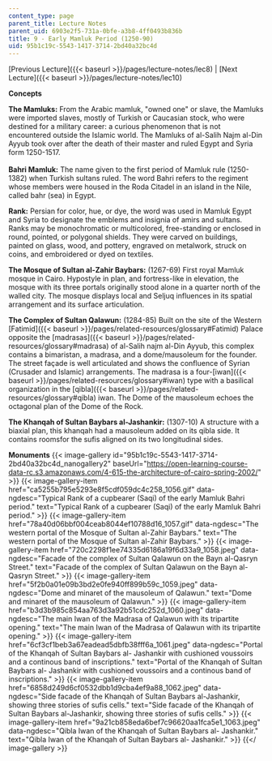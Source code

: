 ```yaml
---
content_type: page
parent_title: Lecture Notes
parent_uid: 6903e2f5-731a-0bfe-a3b8-4ff0493b836b
title: 9 - Early Mamluk Period (1250-90)
uid: 95b1c19c-5543-1417-3714-2bd40a32bc4d
---
```


[Previous Lecture]({{< baseurl >}}/pages/lecture-notes/lec8) | [Next Lecture]({{< baseurl >}}/pages/lecture-notes/lec10)

**Concepts**

**The Mamluks:** From the Arabic mamluk, "owned one" or slave, the Mamluks were imported slaves, mostly of Turkish or Caucasian stock, who were destined for a military career: a curious phenomenon that is not encountered outside the Islamic world. The Mamluks of al-Salih Najm al-Din Ayyub took over after the death of their master and ruled Egypt and Syria form 1250-1517.  
       
**Bahri Mamluk:** The name given to the first period of Mamluk rule (1250-1382) when Turkish sultans ruled. The word Bahri refers to the regiment whose members were housed in the Roda Citadel in an island in the Nile, called bahr (sea) in Egypt.

**Rank:** Persian for color, hue, or dye, the word was used in Mamluk Egypt and Syria to designate the emblems and insignia of amirs and sultans. Ranks may be monochromatic or multicolored, free-standing or enclosed in round, pointed, or polygonal shields. They were carved on buildings, painted on glass, wood, and pottery, engraved on metalwork, struck on coins, and embroidered or dyed on textiles.

**The Mosque of Sultan al-Zahir Baybars:** (1267-69) First royal Mamluk mosque in Cairo. Hypostyle in plan, and fortress-like in elevation, the mosque with its three portals originally stood alone in a quarter north of the walled city. The mosque displays local and Seljuq influences in its spatial arrangement and its surface articulation.

**The Complex of Sultan Qalawun:** (1284-85) Built on the site of the Western [Fatimid]({{< baseurl >}}/pages/related-resources/glossary#Fatimid) Palace opposite the [madrasas]({{< baseurl >}}/pages/related-resources/glossary#madrasa) of al-Salih najm al-Din Ayyub, this complex contains a bimaristan, a madrasa, and a dome/mausoleum for the founder. The street façade is well articulated and shows the confluence of Syrian (Crusader and Islamic) arrangements. The madrasa is a four-[iwan]({{< baseurl >}}/pages/related-resources/glossary#iwan) type with a basilical organization in the [qibla]({{< baseurl >}}/pages/related-resources/glossary#qibla) iwan. The Dome of the mausoleum echoes the octagonal plan of the Dome of the Rock.

**The Khanqah of Sultan Baybars al-Jashankir:** (1307-10) A structure with a biaxial plan, this khanqah had a mausoleum added on its qibla side. It contains roomsfor the sufis aligned on its two longitudinal sides.

**Monuments**
{{< image-gallery id="95b1c19c-5543-1417-3714-2bd40a32bc4d_nanogallery2" baseUrl="https://open-learning-course-data-rc.s3.amazonaws.com/4-615-the-architecture-of-cairo-spring-2002/" >}}
{{< image-gallery-item href="ca5255b795e5293e8f5cdf059dc4c258_1056.gif" data-ngdesc="Typical Rank of a cupbearer (Saqi) of the early Mamluk Bahri period." text="Typical Rank of a cupbearer (Saqi) of the early Mamluk Bahri period." >}}
{{< image-gallery-item href="78a40d06bbf004ceab8044ef10788d16_1057.gif" data-ngdesc="The western portal of the Mosque of Sultan al-Zahir Baybars." text="The western portal of the Mosque of Sultan al-Zahir Baybars." >}}
{{< image-gallery-item href="720c2298f1ee74335d6186a19f6d33a9_1058.jpeg" data-ngdesc="Facade of the complex of Sultan Qalawun on the Bayn al-Qasryn Street." text="Facade of the complex of Sultan Qalawun on the Bayn al-Qasryn Street." >}}
{{< image-gallery-item href="5f2b0a01e09b3bd2e0fe940ff899b59c_1059.jpeg" data-ngdesc="Dome and minaret of the mausoleum of Qalawun." text="Dome and minaret of the mausoleum of Qalawun." >}}
{{< image-gallery-item href="b3d3b985c854aa763d3a92b51cdc252d_1060.jpeg" data-ngdesc="The main Iwan of the Madrasa of Qalawun with its tripartite opening." text="The main Iwan of the Madrasa of Qalawun with its tripartite opening." >}}
{{< image-gallery-item href="6cf3cf1beb3a67eadead5dbfb38fff6a_1061.jpeg" data-ngdesc="Portal of the Khanqah of Sultan Baybars al- Jashankir with cushioned voussoirs and a continous band of inscriptions." text="Portal of the Khanqah of Sultan Baybars al- Jashankir with cushioned voussoirs and a continous band of inscriptions." >}}
{{< image-gallery-item href="6858d249d6cf0532dbb1d9cba4ef9a88_1062.jpeg" data-ngdesc="Side facade of the Khanqah of Sultan Baybars al-Jashankir, showing three stories of sufis cells." text="Side facade of the Khanqah of Sultan Baybars al-Jashankir, showing three stories of sufis cells." >}}
{{< image-gallery-item href="9a21cb858eda6bef7c96620aa1fca5e1_1063.jpeg" data-ngdesc="Qibla Iwan of the Khanqah of Sultan Baybars al- Jashankir." text="Qibla Iwan of the Khanqah of Sultan Baybars al- Jashankir." >}}
{{</ image-gallery >}}